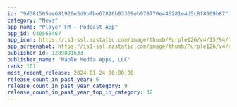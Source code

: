```yaml
---
id: "9d381505ee681920e3d9bfbe67826b93369eb978770e445281e4d5c8f8009b87"
category: "News"
app_name: "Player FM — Podcast App"
app_id: 940568467
app_icon: https://is1-ssl.mzstatic.com/image/thumb/Purple126/v4/15/94/74/1594744c-e2c9-5cf4-699e-0149163560fb/AppIcon-0-0-1x_U007emarketing-0-7-0-85-220.png/1024x1024bb.png
app_screenshot: https://is1-ssl.mzstatic.com/image/thumb/Purple126/v4/ea/70/65/ea706503-4626-2ded-4295-6f12683db741/c3dc7407-39e4-4ce8-9a8d-6f8545cd0b1c_iPhoneX_1.png/1242x2688bb.png
publisher_id: 1289801633
publisher_name: "Maple Media Apps, LLC"
rank: 101
most_recent_release: 2024-01-24 00:00:00
release_count_in_past_year: 6
release_count_in_past_year_category: 9
release_count_in_past_year_top_in_category: 32
---
```

